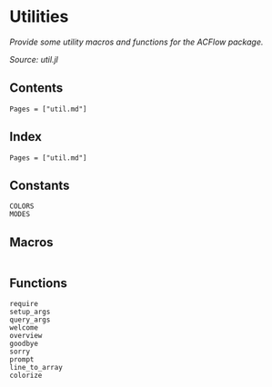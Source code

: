# Utilities

*Provide some utility macros and functions for the ACFlow package.*

*Source: util.jl*

## Contents

```@contents
Pages = ["util.md"]
```

## Index

```@index
Pages = ["util.md"]
```

## Constants

```@docs
COLORS
MODES
```

## Macros

```@docs
```

## Functions

```@docs
require
setup_args
query_args
welcome
overview
goodbye
sorry
prompt
line_to_array
colorize
```
